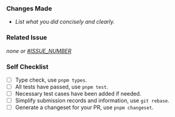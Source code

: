 ### Changes Made
- *List what you did concisely and clearly.*

### Related Issue
*none or [#ISSUE_NUMBER](https://github.com/Kythuen/ephemeras/issues/ISSUE_NUMBER)*

### Self Checklist
- [ ] Type check, use `pnpm types`.
- [ ] All tests have passed, use `pnpm test`.
- [ ] Necessary test cases have been added if needed.
- [ ] Simplify submission records and information, use `git rebase`.
- [ ] Generate a changeset for your PR, use `pnpm changeset`.